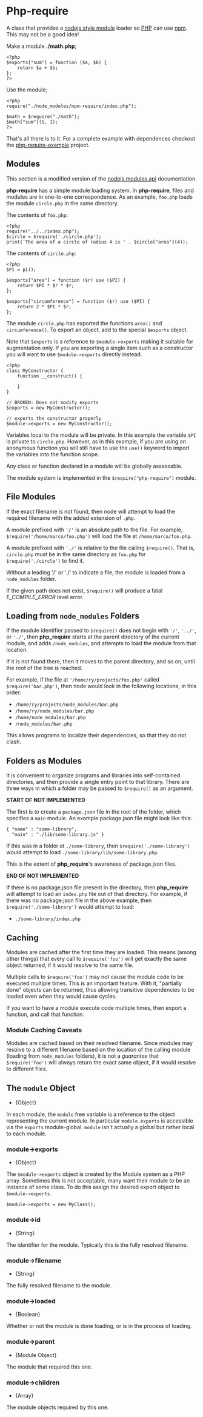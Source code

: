# Php-require

A class that provides a [nodejs style module](http://nodejs.org/api/modules.html) loader so [PHP](http://php.net/) can use [npm](https://npmjs.org/). This may not be a good idea!

Make a module __./math.php__;

    <?php
    $exports["sum"] = function ($a, $b) {
        return $a + $b;
    };
    ?>

Use the module;

    <?php
    require("./node_modules/npm-require/index.php");

    $math = $require("./math");
    $math["sum"](1, 1);
    ?>

That's all there is to it. For a complete example with dependences checkout the [php-require-example](https://github.com/ricallinson/php-require-example) project.

## Modules

This section is a modified version of the [nodejs modules api](http://nodejs.org/api/modules.html) documentation.

__php-require__ has a simple module loading system.  In __php-require__, files and modules are in
one-to-one correspondence.  As an example, `foo.php` loads the module
`circle.php` in the same directory.

The contents of `foo.php`:
    
    <?php
    require("../../index.php");
    $circle = $require('./circle.php');
    print('The area of a circle of radius 4 is ' . $circle["area"](4));

The contents of `circle.php`:

    <?php
    $PI = pi();

    $exports["area"] = function ($r) use ($PI) {
        return $PI * $r * $r;
    };

    $exports["circumference"] = function ($r) use ($PI) {
        return 2 * $PI * $r;
    };

The module `circle.php` has exported the functions `area()` and
`circumference()`.  To export an object, add to the special `$exports`
object.

Note that `$exports` is a reference to `$module->exports` making it suitable
for augmentation only. If you are exporting a single item such as a
constructor you will want to use `$module->exports` directly instead.

    <?php
    class MyConstructor {
        function __construct() {
            
        }
    }

    // BROKEN: Does not modify exports
    $exports = new MyConstructor();

    // exports the constructor properly
    $module->exports = new MyConstructor();

Variables local to the module will be private. In this example the variable `$PI` is 
private to `circle.php`. However, as in this example, if you are using an anonymous function
you will still have to use the `use()` keyword to import the variables into the function scope.

Any class or function declared in a module will be globally assessable.

The module system is implemented in the `$require("php-require")` module.

## File Modules

If the exact filename is not found, then node will attempt to load the
required filename with the added extension of `.php`.

A module prefixed with `'/'` is an absolute path to the file.  For
example, `$require('/home/marco/foo.php')` will load the file at
`/home/marco/foo.php`.

A module prefixed with `'./'` is relative to the file calling `$require()`.
That is, `circle.php` must be in the same directory as `foo.php` for
`$require('./circle')` to find it.

Without a leading '/' or './' to indicate a file, the module is loaded 
from a `node_modules` folder.

If the given path does not exist, `$require()` will produce a fatal 
_E_COMPILE_ERROR_ level error.

## Loading from `node_modules` Folders

If the module identifier passed to `$require()` does not begin 
with `'/'`, `'../'`, or `'./'`, then __php_require__ starts at the
parent directory of the current module, and adds `/node_modules`, and
attempts to load the module from that location.

If it is not found there, then it moves to the parent directory, and so
on, until the root of the tree is reached.

For example, if the file at `'/home/ry/projects/foo.php'` called
`$require('bar.php')`, then node would look in the following locations, in
this order:

* `/home/ry/projects/node_modules/bar.php`
* `/home/ry/node_modules/bar.php`
* `/home/node_modules/bar.php`
* `/node_modules/bar.php`

This allows programs to localize their dependencies, so that they do not
clash.

## Folders as Modules

It is convenient to organize programs and libraries into self-contained
directories, and then provide a single entry point to that library.
There are three ways in which a folder may be passed to `$require()` as
an argument.

__START OF NOT IMPLEMENTED__

The first is to create a `package.json` file in the root of the folder,
which specifies a `main` module.  An example package.json file might
look like this:

    { "name" : "some-library",
      "main" : "./lib/some-library.js" }

If this was in a folder at `./some-library`, then
`$require('./some-library')` would attempt to load
`./some-library/lib/some-library.php`.

This is the extent of __php_require__'s awareness of package.json files.

__END OF NOT IMPLEMENTED__

If there is no package.json file present in the directory, then __php_require__
will attempt to load an `index.php` file out of that
directory.  For example, if there was no package.json file in the above
example, then `$require('./some-library')` would attempt to load:

* `./some-library/index.php`

## Caching

Modules are cached after the first time they are loaded.  This means
(among other things) that every call to `$require('foo')` will get
exactly the same object returned, if it would resolve to the same file.

Multiple calls to `$require('foo')` may not cause the module code to be
executed multiple times.  This is an important feature.  With it,
"partially done" objects can be returned, thus allowing transitive
dependencies to be loaded even when they would cause cycles.

If you want to have a module execute code multiple times, then export a
function, and call that function.

### Module Caching Caveats

Modules are cached based on their resolved filename.  Since modules may
resolve to a different filename based on the location of the calling
module (loading from `node_modules` folders), it is not a *guarantee*
that `$require('foo')` will always return the exact same object, if it
would resolve to different files.

## The `module` Object

<!-- type=var -->
<!-- name=module -->

* {Object}

In each module, the `module` free variable is a reference to the object
representing the current module.  In particular
`module.exports` is accessible via the `exports` module-global.
`module` isn't actually a global but rather local to each module.

### module->exports

* {Object}

The `$module->exports` object is created by the Module system as a PHP array. Sometimes this is not
acceptable, many want their module to be an instance of some class. To do this
assign the desired export object to `$module->exports`.

    $module->exports = new MyClass();

### module->id

* {String}

The identifier for the module. Typically this is the fully resolved
filename.


### module->filename

* {String}

The fully resolved filename to the module.


### module->loaded

* {Boolean}

Whether or not the module is done loading, or is in the process of
loading.


### module->parent

* {Module Object}

The module that required this one.


### module->children

* {Array}

The module objects required by this one.
